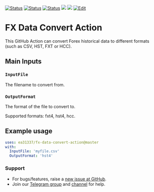 <!-- markdownlint-configure-file { "MD013": { "line_length": 120 } } -->
<!-- [![Release][github-release-image]][github-release-link] -->
<!-- [![Docker image][docker-build-image]][docker-build-link] -->
[![Status][gha-image-action-master]][gha-link-action-master]
[![Status][gha-image-docker-master]][gha-link-docker-master]
[![Status][gha-image-lint-master]][gha-link-lint-master]
[![][tg-channel-image]][tg-channel-link]
[![][tg-chat-image]][tg-chat-link]
[![Edit][gitpod-image]][gitpod-link]

# FX Data Convert Action

This GitHub Action can convert Forex historical data to different formats (such as CSV, HST, FXT or HCC).

## Main Inputs

### `InputFile`

The filename to convert from.

### `OutputFormat`

The format of the file to convert to.

Supported formats: fxt4, hst4, hcc.

<!--
## Outputs

### `foo`

Foo bar.
-->

## Example usage

```yaml
uses: ea31337/fx-data-convert-action@master
with:
  InputFile: 'myfile.csv'
  OutputFormat: 'hst4'
```

### Support

- For bugs/features, raise a [new issue at GitHub](https://github.com/EA31337/FX-Data-Convert-Action/issues).
- Join our [Telegram group](https://t.me/EA31337) and [channel](https://t.me/EA31337_Announcements) for help.

<!-- Named links -->

[github-release-image]: https://img.shields.io/github/release/EA31337/FX-Data-Convert-Action.svg?logo=github
[github-release-link]: https://github.com/EA31337/FX-Data-Convert-Action/releases
<!-- Telegram links -->
[tg-channel-image]: https://img.shields.io/badge/Telegram-news-0088CC.svg?logo=telegram
[tg-channel-link]: https://t.me/EA31337_News
[tg-chat-image]: https://img.shields.io/badge/Telegram-chat-0088CC.svg?logo=telegram
[tg-chat-link]: https://t.me/EA31337
<!-- GitHub Actions build links -->
[gha-link-action-master]: https://github.com/EA31337/FX-Data-Convert-Action/actions?query=workflow%3AAction@master+branch%3Amaster
[gha-image-action-master]: https://github.com/EA31337/FX-Data-Convert-Action/workflows/Action@master/badge.svg
[gha-link-docker-master]: https://github.com/EA31337/FX-Data-Convert-Action/actions?query=workflow%3ADocker+branch%3Amaster
[gha-image-docker-master]: https://github.com/EA31337/FX-Data-Convert-Action/workflows/Docker/badge.svg
[gha-link-lint-master]: https://github.com/EA31337/FX-Data-Convert-Action/actions?query=workflow%3ALint+branch%3Amaster
[gha-image-lint-master]: https://github.com/EA31337/FX-Data-Convert-Action/workflows/Lint/badge.svg
<!-- Gitpod links -->
[gitpod-image]: https://img.shields.io/badge/Gitpod-ready--to--code-blue?logo=gitpod
[gitpod-link]: https://gitpod.io/#https://github.com/EA31337/FX-Data-Convert-Action
